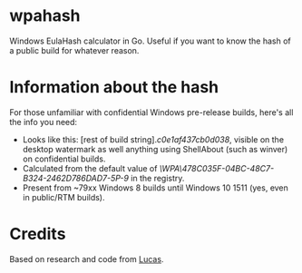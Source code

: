# wpahash
Windows EulaHash calculator in Go. Useful if you want to know the hash of a public build for whatever reason.
# Information about the hash
For those unfamiliar with confidential Windows pre-release builds, here's all the info you need:
* Looks like this: [rest of build string].*c0e1af437cb0d038*, visible on the desktop watermark as well anything using ShellAbout (such as winver) on confidential builds.
* Calculated from the default value of *\WPA\478C035F-04BC-48C7-B324-2462D786DAD7-5P-9* in the registry.
* Present from ~79xx Windows 8 builds until Windows 10 1511 (yes, even in public/RTM builds).
# Credits
Based on research and code from [Lucas](http://twitter.com/thebookisclosed).
